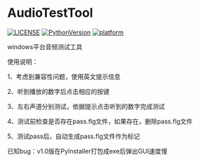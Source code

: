 # AudioTestTool

[![LICENSE](https://img.shields.io/github/license/raoyi/AudioTestTool.svg)](https://github.com/raoyi/AudioTestTool/blob/master/LICENSE)
[![PythonVersion](https://img.shields.io/badge/Python-3.x-blue.svg)](#PythonVersion)
[![platform](https://img.shields.io/badge/platform-Windows-blue.svg)](#platform)

windows平台音频测试工具

使用说明：

1、考虑到兼容性问题，使用英文提示信息

2、听到播放的数字后点击相应的按键

3、左右声道分别测试，依据提示点击听到的数字完成测试

4、测试前检查是否存在pass.flg文件，如果存在，删除pass.flg文件

5、测试pass后，自动生成pass.flg文件作为标记

已知bug：v1.0版在PyInstaller打包成exe后弹出GUI速度慢
